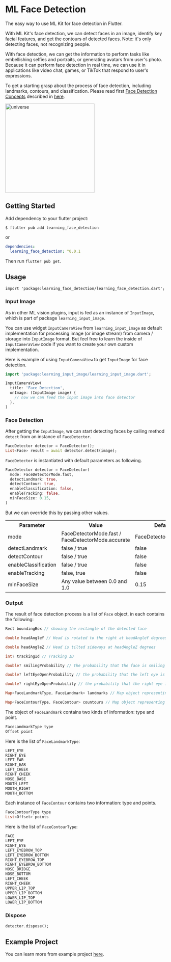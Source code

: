 # ML Face Detection

The easy way to use ML Kit for face detection in Flutter.

With ML Kit's face detection, we can detect faces in an image, identify key facial features, and get the contours of detected faces. Note: it's only detecting faces, not recognizing people.

With face detection, we can get the information to perform tasks like embellishing selfies and portraits, or generating avatars from user's photo. Because it can perform face detection in real time, we can use it in applications like video chat, games, or TikTok that respond to user's expressions.

To get a starting grasp about the process of face detection, including landmarks, contours, and classification. Please read first [Face Detection Concepts](https://developers.google.com/ml-kit/vision/face-detection/face-detection-concepts) described in [here](https://developers.google.com/ml-kit/vision/face-detection/face-detection-concepts).

<img src="https://github.com/salkuadrat/learning/raw/master/packages/learning_face_detection/screenshot.jpg" alt="universe" width="280">

## Getting Started

Add dependency to your flutter project:

```
$ flutter pub add learning_face_detection
```

or

```yaml
dependencies:
  learning_face_detection: ^0.0.1
```

Then run `flutter pub get`.

## Usage

```
import 'package:learning_face_detection/learning_face_detection.dart';
```

### Input Image

As in other ML vision plugins, input is fed as an instance of `InputImage`, which is part of package  `learning_input_image`. 

You can use widget `InputCameraView` from `learning_input_image` as default implementation for processing image (or image stream) from camera / storage into `InputImage` format. But feel free to learn the inside of `InputCameraView` code if you want to create your own custom implementation.

Here is example of using `InputCameraView` to get `InputImage` for face detection.

```dart
import 'package:learning_input_image/learning_input_image.dart';

InputCameraView(
  title: 'Face Detection',
  onImage: (InputImage image) {
    // now we can feed the input image into face detector
  },
)
```

### Face Detection

After getting the `InputImage`, we can start detecting faces by calling method `detect` from an instance of `FaceDetector`.

```dart
FaceDetector detector = FaceDetector();
List<Face> result = await detector.detect(image);
```

`FaceDetector` is instantiated with default parameters as following.

```dart
FaceDetector detector = FaceDetector(
  mode: FaceDetectorMode.fast,
  detectLandmark: true,
  detectContour: true,
  enableClassification: false,
  enableTracking: false,
  minFaceSize: 0.15,
)
```

But we can override this by passing other values.

<table>
  <tr>
    <th>Parameter</th>
    <th>Value</th>
    <th>Default</th>
  </tr>
  <tr>
    <td>mode</td>
    <td>FaceDetectorMode.fast / FaceDetectorMode.accurate</td>
    <td>FaceDetectorMode.fast</td>
  </tr>
  <tr>
    <td>detectLandmark</td>
    <td>false / true</td>
    <td>false</td>
  </tr>
  <tr>
    <td>detectContour</td>
    <td>false / true</td>
    <td>false</td>
  </tr>
  <tr>
    <td>enableClassification</td>
    <td>false / true</td>
    <td>false</td>
  </tr>
  <tr>
    <td>enableTracking</td>
    <td>false, true</td>
    <td>false</td>
  </tr>
  <tr>
    <td>minFaceSize</td>
    <td>Any value between 0.0 and 1.0</td>
    <td>0.15</td>
  </tr>
</table>

### Output

The result of face detection process is a list of `Face` object, in each contains the following:

```dart
Rect boundingBox // showing the rectangle of the detected face

double headAngleY // Head is rotated to the right at headAngleY degrees

double headAngleZ // Head is tilted sideways at headAngleZ degrees

int? trackingId // Tracking ID

double? smilingProbability // the probability that the face is smiling

double? leftEyeOpenProbability // the probability that the left eye is open

double? rightEyeOpenProbability // the probability that the right eye is open

Map<FaceLandmarkType, FaceLandmark> landmarks // Map object representing the list of FaceLandmark

Map<FaceContourType, FaceContour> countours // Map object representing the list of FaceContour

```

The object of `FaceLandmark` contains two kinds of information: type and point.

```dart
FaceLandmarkType type
Offset point
```

Here is the list of `FaceLandmarkType`:

```dart
LEFT_EYE
RIGHT_EYE
LEFT_EAR
RIGHT_EAR
LEFT_CHEEK
RIGHT_CHEEK
NOSE_BASE
MOUTH_LEFT
MOUTH_RIGHT
MOUTH_BOTTOM
```

Each instance of `FaceContour` contains two information: type and points.

```dart
FaceContourType type
List<Offset> points
```

Here is the list of `FaceContourType`:

```dart
FACE
LEFT_EYE
RIGHT_EYE
LEFT_EYEBROW_TOP
LEFT_EYEBROW_BOTTOM
RIGHT_EYEBROW_TOP
RIGHT_EYEBROW_BOTTOM
NOSE_BRIDGE
NOSE_BOTTOM
LEFT_CHEEK
RIGHT_CHEEK
UPPER_LIP_TOP
UPPER_LIP_BOTTOM
LOWER_LIP_TOP
LOWER_LIP_BOTTOM
```

### Dispose

```dart
detector.dispose();
```

## Example Project

You can learn more from example project [here](example).
